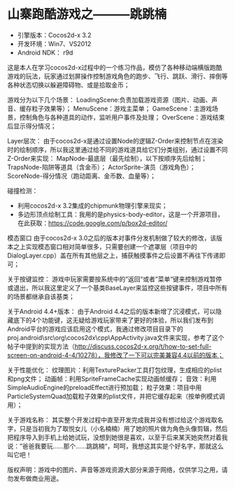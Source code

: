 # 山寨跑酷游戏之———跳跳楠

* 引擎版本：Cocos2d-x 3.2
* 开发环境：Win7、VS2012
* Android NDK： r9d

这是本人在学习cocos2d-x过程中的一个练习作品，模仿了各种移动端横版跑酷游戏的玩法，玩家通过划屏操作控制游戏角色的跑步、飞行、跳跃、滑行、摔倒等各种状态切换以躲避障碍物、或是拾取金币；

游戏分为以下几个场景：
LoadingScene:负责加载游戏资源（图片、动画、声音、缓存粒子效果等）；
MenuScene：游戏主菜单；
GameScene：主游戏场景，控制角色与各种道具的动作，监听用户事件及处理；
OverScene：游戏结束后显示得分情况；

Layer层次：
由于cocos2d-x是通过设置Node的逻辑Z-Order来控制节点在渲染时的绘制顺序，所以我这里通过给不同的游戏道具给它们分类组别，通过设置不同Z-Order来实现：
MapNode-最底层（最先绘制），以下按顺序先后绘制；
TrapsNode-陷阱等道具（含金币）；
ActorSprite-演员（游戏角色）；
ScoreNode-得分情况（跑动距离、金币数、血量等）；

碰撞检测：
* 利用cocos2d-x 3.2集成的chipmunk物理引擎来现实；
* 多边形顶点绘制工具：我用的是physics-body-editor，这是一个开源项目，在此获取：https://code.google.com/p/box2d-editor/


模态窗口
由于cocos2d-x 3.0之后的版本对事件分发机制做了较大的修改，该版本之上实现模态窗口相对简单很多，只需要创建一个遮罩层（项目中的DialogLayer.cpp）盖在所有其他层之上，捕获触摸事件之后设置不再往下传递即可；

关于按键监控：
游戏中玩家需要按系统中的”返回“或者”菜单“键来控制游戏暂停或退出，所以我这里定义了一个基类BaseLayer来监控这些按键事件，项目中所有的场景都继承自该基类；


关于Android 4.4+版本：
由于Android 4.4之后的版本新增了沉浸模式，可以隐藏底下的4个功能键，这无疑给游戏玩家带来了更好的体验，所以我们发布到Android平台的游戏应该启用这个模式，我通过修改项目目录下的proj.android\src\org\cocos2dx\cpp\AppActivity.java文件来实现，参考了这个帖子中提到的实现方法（http://discuss.cocos2d-x.org/t/how-to-set-full-screen-on-android-4-4/10278），我修改了一下可以完美兼容4.4以前的版本；

关于性能优化：
纹理图片：利用TexturePacker工具打包纹理，生成相应的plist和png文件；
动画帧：利用SpriteFrameCache实现动画帧缓存；
音效：利用SimpleAudioEngine的preloadEffect进行预加载；
粒子效果：项目中用ParticleSystemQuad加载粒子效果的plist文件，并把它缓存起来（按单例模式调用）；

关于游戏名称：
其实整个开发过程中直至开发完成我并没有想过给这个游戏取名字，只是当初我为了取悦女儿（小名楠楠）用了她的照片做为角色头像剪辑，然后把程序导入到手机上给她试玩，没想到她很是喜欢，以至于后来某天她突然对着我说：”爸爸我要玩……那个……跳跳楠“，呵呵，我想这其实是个好名字，那就这么叫它吧！

版权声明：游戏中的图片、声音等游戏资源大部分来源于网络，仅供学习之用，请勿发布做商业用途。
